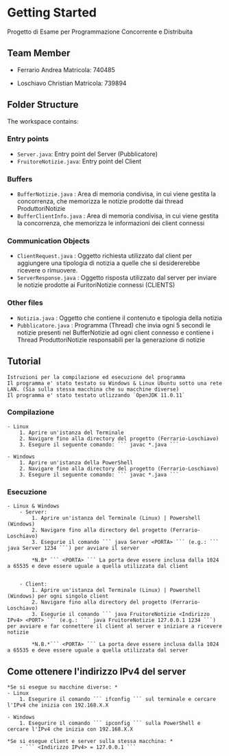 # Getting Started

Progetto di Esame per Programmazione Concorrente e Distribuita

## Team Member 

- Ferrario Andrea 
    Matricola: 740485

- Loschiavo Christian
    Matricola: 739894

## Folder Structure

The workspace contains:

### Entry points

- `Server.java`: Entry point del Server (Pubblicatore)
- `FruitoreNotizie.java`: Entry point del Client

### Buffers
- `BufferNotizie.java` : Area di memoria condivisa, in cui viene gestita la concorrenza, che memorizza le notizie prodotte dai thread ProduttoriNotizie
- `BufferClientInfo.java` : Area di memoria condivisa, in cui viene gestita la concorrenza, che memorizza le informazioni dei client connessi

### Communication Objects
- `ClientRequest.java` : Oggetto richiesta utilizzato dal client per aggiungere una tipologia di notizia a quelle che si desidererebbe ricevere o rimuovere.
- `ServerResponse.java` : Oggetto risposta utilizzato dal server per inviare le notizie prodotte ai FuritoriNotizie connessi (CLIENTS)

### Other files
- `Notizia.java` : Oggetto che contiene il contenuto e tipologia della notizia
- `Pubblicatore.java` : Programma (Thread) che invia ogni 5 secondi le notizie presenti nel BufferNotizie ad ogni client connesso e contiene i Thread ProduttoriNotizie responsabili per la generazione di notizie

## Tutorial
    Istruzioni per la compilazione ed esecuzione del programma
    Il programma e' stato testato su Windows & Linux Ubuntu sotto una rete LAN. (Sia sulla stessa macchina che su macchine diverse)
    Il programma e' stato testato utlizzando `OpenJDK 11.0.11`
### Compilazione
    - Linux
        1. Aprire un'istanza del Terminale
        2. Navigare fino alla directory del progetto (Ferrario-Loschiavo)
        3. Esegure il seguente comando: ``` javac *.java ```

    - Windows
        1. Aprire un'istanza della PowerShell
        2. Navigare fino alla directory del progetto (Ferrario-Loschiavo)
        3. Esegure il seguente comando: ``` javac *.java ```


### Esecuzione 
    - Linux & Windows
        - Server: 
            1. Aprire un'istanza del Terminale (Linux) | Powershell (Windows)
            2. Navigare fino alla directory del progetto (Ferrario-Loschiavo)
            3. Esegurie il comando ``` java Server <PORTA> ``` (e.g.: ``` java Server 1234 ```) per avviare il server

            *N.B* ``` <PORTA> ``` La porta deve essere inclusa dalla 1024 a 65535 e deve essere uguale a quella utilizzata dal client

        
        - Client:
            1. Aprire un'istanza del Terminale (Linux) | Powershell (Windows) per ogni singolo client
            2. Navigare fino alla directory del progetto (Ferrario-Loschiavo)
            3. Esegurie il comando ``` java FruitoreNotizie <Indirizzo IPv4> <PORT> ``` (e.g.: ``` java FruitoreNotizie 127.0.0.1 1234 ```) per avviare e far connettere il client al server e iniziare a ricevere notizie

            *N.B.*``` <PORTA> ``` La porta deve essere inclusa dalla 1024 a 65535 e deve essere uguale a quella utilizzata dal server
        
## Come ottenere l'indirizzo IPv4 del server
    *Se si esegue su macchine diverse: *
    - Linux
        1. Esegurire il comando ``` ifconfig ``` sul terminale e cercare l'IPv4 che inizia con 192.168.X.X
    
    - Windows
        1. Esegurire il comando ``` ipconfig ``` sulla PowerShell e cercare l'IPv4 che inizia con 192.168.X.X

    *Se si esegue client e server sulla stessa macchina: *
        - ``` <Indirizzo IPv4> = 127.0.0.1 ```
    
    



            
         
                                


